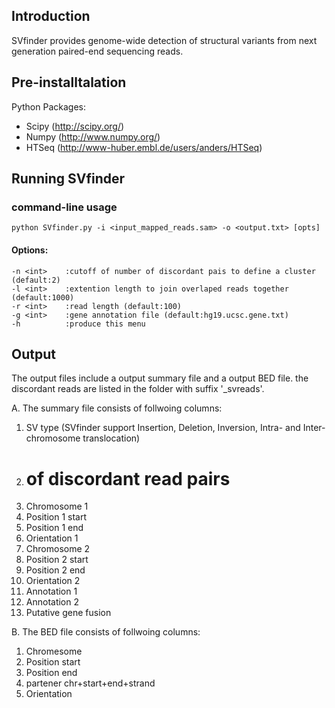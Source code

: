 Introduction
------------
SVfinder provides genome-wide detection of structural variants from next generation paired-end sequencing reads.

Pre-installtalation
-------------------
Python Packages:
* Scipy (http://scipy.org/)
* Numpy (http://www.numpy.org/)
* HTSeq (http://www-huber.embl.de/users/anders/HTSeq)

Running SVfinder
----------------
### command-line usage
	python SVfinder.py -i <input_mapped_reads.sam> -o <output.txt> [opts] 
#### Options:
	-n <int>    :cutoff of number of discordant pais to define a cluster  (default:2)
	-l <int>    :extention length to join overlaped reads together (default:1000)
	-r <int>    :read length (default:100)
	-g <int>    :gene annotation file (default:hg19.ucsc.gene.txt)
	-h          :produce this menu

Output
-------------
The output files include a output summary file and a output BED file. the discordant reads are listed in the folder with suffix '_svreads'.

A. The summary file consists of follwoing columns:
   1. SV type (SVfinder support Insertion, Deletion, Inversion, Intra- and Inter-chromosome translocation)
   2. # of discordant read pairs
   3. Chromosome 1
   4. Position 1 start
   5. Position 1 end
   6. Orientation 1
   7. Chromosome 2
   8. Position 2 start
   9. Position 2 end
   10. Orientation 2 
   11. Annotation 1
   12. Annotation 2
   13. Putative gene fusion

B. The BED file consists of follwoing columns:
   1. Chromesome
   2. Position start
   3. Position end
   4. partener chr+start+end+strand
   5. Orientation
